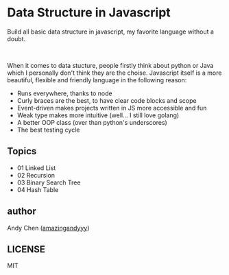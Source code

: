 # Data Structure in Javascript
Build all basic data structure in javascript, my favorite language without a doubt.

<br/>

When it comes to data stucture, people firstly think about python or Java which I personally don't think they are the choise. Javascript itself is a more beautiful, flexible and friendly language in the following reason:
- Runs everywhere, thanks to node
- Curly braces are the best, to have clear code blocks and scope
- Event-driven makes projects written in JS more accessible and fun
- Weak type makes more intuitive (well... I still love golang)
- A better OOP class (over than python's underscores)
- The best testing cycle

## Topics
- 01 Linked List
- 02 Recursion
- 03 Binary Search Tree
- 04 Hash Table

## author
Andy Chen ([amazingandyyy](github.com/amazingandyyy))

## LICENSE
MIT